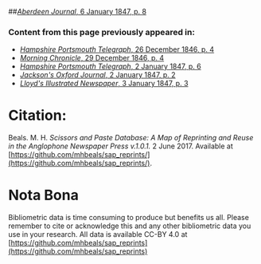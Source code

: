 ##[*Aberdeen Journal*, 6 January 1847, p. 8](https://mhbeals.github.io/sap_html/Aberdeen-Journal/Aberdeen-Journal-6-January-1847-p-8)

### Content from this page previously appeared in:
+ [*Hampshire Portsmouth Telegraph*, 26 December 1846, p. 4](https://mhbeals.github.io/sap_html/Hampshire-Portsmouth-Telegraph/Hampshire-Portsmouth-Telegraph-26-December-1846-p-4)
+ [*Morning Chronicle*, 29 December 1846, p. 4](https://mhbeals.github.io/sap_html/Morning-Chronicle/Morning-Chronicle-29-December-1846-p-4)
+ [*Hampshire Portsmouth Telegraph*, 2 January 1847, p. 6](https://mhbeals.github.io/sap_html/Hampshire-Portsmouth-Telegraph/Hampshire-Portsmouth-Telegraph-2-January-1847-p-6)
+ [*Jackson's Oxford Journal*, 2 January 1847, p. 2](https://mhbeals.github.io/sap_html/Jackson's-Oxford-Journal/Jackson's-Oxford-Journal-2-January-1847-p-2)
+ [*Lloyd's Illustrated Newspaper*, 3 January 1847, p. 3](https://mhbeals.github.io/sap_html/Lloyd's-Illustrated-Newspaper/Lloyd's-Illustrated-Newspaper-3-January-1847-p-3)
                    
# Citation: 

Beals. M. H. *Scissors and Paste Database: A Map of Reprinting and Reuse in the Anglophone Newspaper Press v.1.0.1.* 2 June 2017. Available at [https://github.com/mhbeals/sap_reprints/](https://github.com/mhbeals/sap_reprints/). 
                    
# Nota Bona

Bibliometric data is time consuming to produce but benefits us all. Please remember to cite or acknowledge this and any other bibliometric data you use in your research. All data is available CC-BY 4.0 at [https://github.com/mhbeals/sap_reprints](https://github.com/mhbeals/sap_reprints)